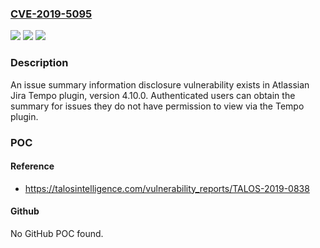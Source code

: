 ### [CVE-2019-5095](https://cve.mitre.org/cgi-bin/cvename.cgi?name=CVE-2019-5095)
![](https://img.shields.io/static/v1?label=Product&message=Atlassian&color=blue)
![](https://img.shields.io/static/v1?label=Version&message=n%2Fa&color=blue)
![](https://img.shields.io/static/v1?label=Vulnerability&message=missing%20authorization&color=brighgreen)

### Description

An issue summary information disclosure vulnerability exists in Atlassian Jira Tempo plugin, version 4.10.0. Authenticated users can obtain the summary for issues they do not have permission to view via the Tempo plugin.

### POC

#### Reference
- https://talosintelligence.com/vulnerability_reports/TALOS-2019-0838

#### Github
No GitHub POC found.

